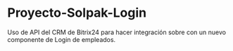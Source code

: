 # Proyecto-Solpak-Login
Uso de API del CRM de Bitrix24 para hacer integración sobre con un nuevo componente de Login de empleados. 
